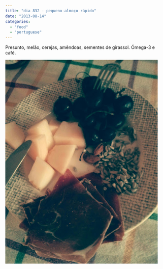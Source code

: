 ```yaml
---
title: "dia 832 - pequeno-almoço rápido"
date: "2013-08-14"
categories: 
  - "food"
  - "portuguese"
---
```


Presunto, melão, cerejas, amêndoas, sementes de girassol. Ómega-3 e café.

 [![](images/IMG_20130814_073540.JPG)](http://lh4.ggpht.com/-XF01W604APw/Ugsl8sz2-MI/AAAAAAAAFpM/KxqbJPeS25Q/s1600/IMG_20130814_073540.JPG)
